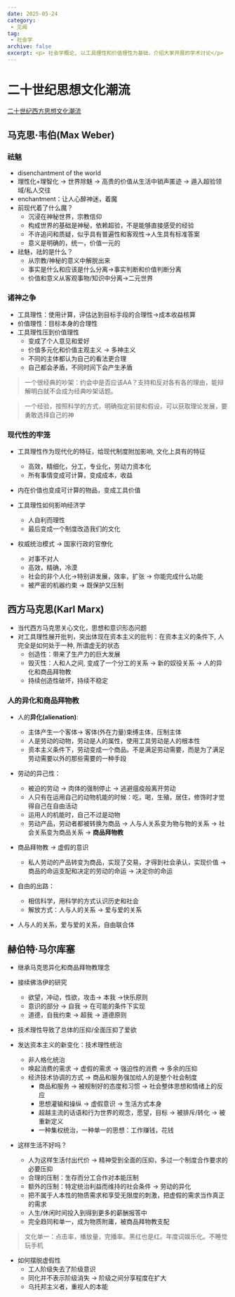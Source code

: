 ```yaml
---
date: 2025-05-24
category:
 - 见闻
tag:
 - 社会学
archive: false
excerpt: <p> 社会学概论, 以工具理性和价值理性为基础，介绍大家开展的学术讨论</p>
---
```


# 二十世纪思想文化潮流
[二十世纪西方思想文化潮流](https://www.icourse163.org/course/ECNU-1206392806)

## 马克思·韦伯(Max Weber)
### 祛魅
* disenchantment of the world
* 理性化+理智化 -> 世界除魅 -> 高贵的价值从生活中销声匿迹 -> 遁入超验领域/私人交往
* enchantment：让人心醉神迷，着魔
* 前现代着了什么魔？
  * 沉浸在神秘世界，宗教信仰
  * 构成世界的基础是神秘，依赖超验，不是能够直接感受的经验
  * 不许追问和质疑，似乎具有普遍性和客观性->人生具有标准答案
  * 意义是明确的，统一，价值一元的
* 祛魅，祛的是什么？
  * 从宗教/神秘的意义中解脱出来
  * 事实是什么和应该是什么分离->事实判断和价值判断分离
  * 价值和意义从客观事物/知识中分离->二元世界

### 诸神之争
* 工具理性：使用计算，评估达到目标手段的合理性->成本收益核算 
* 价值理性：目标本身的合理性
* 工具理性压到价值理性
  * 变成了个人意见和爱好
  * 价值多元化和价值主观主义 -> 多神主义
  * 不同的主体都认为自己的看法更合理
  * 自己都会矛盾，不同时间下会产生矛盾

> 一个很经典的吵架：约会中是否应该AA？支持和反对各有各的理由，能辩解明白就不会成为经典吵架话题。

> 一个经验，按照科学的方式，明确指定前提和假设，可以获取理论发展，要勇敢选择自己的神

### 现代性的牢笼
* 工具理性作为现代化的特征，给现代制度附加影响, 文化上具有的特征
  * 高效，精细化，分工，专业化，劳动力资本化
  * 所有事情变成可计算，变成成本，收益

* 内在价值也变成可计算的物品，变成工具价值
* 工具理性如何影响经济学
  * 人自利而理性
  * 最后变成一个制度改造我们的文化

* 权威统治模式 -> 国家行政的官僚化
  * 对事不对人
  * 高效，精确，冷漠
  * 社会的非个人化->特别讲发展，效率，扩张 -> 你能完成什么功能
  * 被严密的机器约束 -> 既保护又压制 

## 西方马克思(Karl Marx)
* 当代西方马克思关心文化，思想和意识形态问题
* 对工具理性展开批判，突出体现在资本主义的批判：在资本主义的条件下, 人完全是如何处于一种, 所谓虚无的状态
  * 创造性：带来了生产力的巨大发展
  * 毁灭性：人和人之间, 变成了一个分工的关系 -> 新的奴役关系 -> 人的异化和商品拜物教
  * 持续创造性破坏，持续不稳定

### 人的异化和商品拜物教
* 人的**异化(alienation)**: 
  * 主体产生一个客体-> 客体(外在力量)束缚主体，压制主体
  * 人是劳动的动物，劳动是人的属性，使用工具劳动是人的根本性
  * 资本主义条件下，劳动变成一个商品。不是满足劳动需要，而是为了满足劳动需要以外的那些需要的一种手段

* 劳动的异己性：
  * 被迫的劳动 -> 肉体的强制停止 -> 逃避瘟疫般离开劳动
  * 人只有在运用自己的动物机能的时候：吃，喝，生殖，居住，修饰时才觉得自己在自由活动
  * 运用人的机能时，自己不过是动物
  * 劳动产品，劳动者都被转换为商品 -> 人与人关系变为物与物的关系 -> 社会关系变为商品关系 -> **商品拜物教**

* 商品拜物教 -> 虚假的意识
  * 私人劳动的产品转变为商品，实现了交易，才得到社会承认，实现价值 -> 商品的命运支配和决定的劳动的命运 -> 决定你的命运

* 自由的出路：
  * 相信科学，用科学的方式认识历史和社会
  * 解放方式：人与人的关系 -> 爱与爱的关系
* 人与人的关系，爱与爱的关系，自由联合体

## 赫伯特·马尔库塞
* 继承马克思异化和商品拜物教理念
* 接续佛洛伊的研究
  * 欲望，冲动，性欲，攻击-> 本我 ->快乐原则
  * 意识的部分 -> 自我 -> 在可能的条件下实现
  * 道德，自我约束 -> 超我 -> 道德原则
* 技术理性导致了总体的压抑/全面压抑了爱欲
* 发达资本主义的新变化：技术理性统治
  * 非人格化统治
  * 唤起消费的需求 -> 虚假的需求 -> 强迫性的消费 -> 多余的压抑
  * 经济技术协调的方式 -> 商品和服务强加给人的是整个社会制度
    * 商品和服务 -> 被规制好的态度和习惯 -> 社会整体思想和情绪上的反应
    * 思想灌输和操纵 -> 虚假意识 -> 生活方式本身
    * 超越主流的话语和行为世界的观念，愿望，目标 -> 被排斥/转化 -> 被重新定义
    * 一种集权统治，一种单一的思想：工作赚钱，花钱

* 这样生活不好吗？
  * 人为这样生活付出代价 -> 精神受到全面的压抑，多过一个制度合作要求的必要压抑
  * 合理的压制：生存而分工合作对本能压制
  * 额外的压制：特定统治利益而维持的社会条件 -> 劳动的异化
  * 把不属于人本性的物质需求和享受无限度的刺激，把虚假的需求当作真正的需求
  * 人生/休闲时间投入到得到更多的薪酬报答中
  * 完全趋同和单一，成为物质附庸，被商品拜物教支配

> 文化单一：点击率，播放量，完播率。黑红也是红。年度词娱乐化。不睡觉玩手机

* 如何摆脱虚假性
  * 工人阶级失去了阶级意识
  * 同化并不表示阶级消失 -> 阶级之间分享程度在扩大
  * 乌托邦主义者，重视人的本能